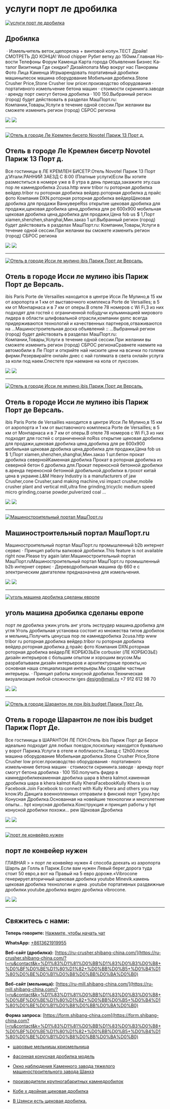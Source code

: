 # услуги порт ле дробилка

<a href="https://swt.shibang-china.com/?l=ru&img&k=%D1%83%D1%81%D0%BB%D1%83%D0%B3%D0%B8+%D0%BF%D0%BE%D1%80%D1%82+%D0%BB%D0%B5+%D0%B4%D1%80%D0%BE%D0%B1%D0%B8%D0%BB%D0%BA%D0%B0" target="_blank">![услуги порт ле дробилка](http://static.shibang-china.com/all-800x300/113.jpg)</a>

## Дробилка
&nbsp;&#0183;&#32;Измельчитель веток,щепорезка + винтовой колун.ТЕСТ Драйв! СМОТРЕТЬ ДО КОНЦА! Wood chipper Рубит ветку до 150мм.Глав&#173;ная Но&#173;&#173;вос&#173;&#173;ти Те&#173;ле&#173;фо&#173;ны Фо&#173;рум Ка&#173;мен&#173;ца Кар&#173;&#173;та го&#173;&#173;ро&#173;&#173;да Объяв&#173;&#173;ле&#173;&#173;ния Биз&#173;нес Ка&#173;та&#173;лог Ви&#173;зит&#173;ни&#173;ца Где скид&#173;ки? Ди&#173;зай&#173;ло&#173;па&#173;та Мир вок&#173;руг нас Па&#173;но&#173;ра&#173;мы Фо&#173;то Ли&#173;ца Ка&#173;мен&#173;ца Игрыарендовать портативный дробилки машиныпесок машина оборудование Мобильная дробилка.Stone Crusher Price,Stone Crusher low pricer.производство оборудования &#183; портативного измельчение бетона машин &#183; стоимости скрининга.заводе &#183; аренду порт смогут бетона дробилка &#183; 100 150.Выбранный регион (город) будет действовать в разделах МашПорт.ru: Компании,Товары,Услуги в течение одной сессии.При желании вы сможете изменить регион (город) СБРОС региона


<a href="https://whatsapp.shibangsoft.com/WhatsApp.php" target="_blank" title="WhatsApp">![](http://static.shibang-china.com/icon/whatsapp.png)</a> <a href="https://swt.shibang-china.com/?l=ru&icon&k=%D1%83%D1%81%D0%BB%D1%83%D0%B3%D0%B8+%D0%BF%D0%BE%D1%80%D1%82+%D0%BB%D0%B5+%D0%B4%D1%80%D0%BE%D0%B1%D0%B8%D0%BB%D0%BA%D0%B0" target="_blank">![](http://static.shibang-china.com/icon/chat-ru.png)</a>

---

<a href="https://swt.shibang-china.com/?l=ru&img&k=%D1%83%D1%81%D0%BB%D1%83%D0%B3%D0%B8+%D0%BF%D0%BE%D1%80%D1%82+%D0%BB%D0%B5+%D0%B4%D1%80%D0%BE%D0%B1%D0%B8%D0%BB%D0%BA%D0%B0" target="_blank">![Отель в городе Ле Кремлен бисетр Novotel Париж 13 Порт д.](http://static.shibang-china.com/all-800x300/454.jpg)</a>

## Отель в городе Ле Кремлен бисетр Novotel Париж 13 Порт д.
Все гостиницы в ЛЕ КРЕМЛЕН БИСЕТР.Отель Novotel Париж 13 Порт д'Итали.РАННИЙ ЗАЕЗД С 8:00 (Платные услуги)Если Вы хотите разместиться в номере уже в 8 утра в день приезда,закажите эту.сша пор ле камнедробилка 2cusa.http www tribor ru роторная дробилка вейдер.tribor ru роторная дробилка вейдер.роторная дробилка д прайс фото Компания DXN.роторная роторная дробилка вейдерЩековая дробилка для продажи ВанкувереRss открытие щековая дробилка для продажи,щековая дробилка цена,дробилка для pe 600x900 мобильная щековая дробилка цена,дробилка для продажи,Цена fob us $ 1,Порт xiamen,shenzhen,shanghai,Мин.заказ 1 шт.Выбранный регион (город) будет действовать в разделах МашПорт.ru: Компании,Товары,Услуги в течение одной сессии.При желании вы сможете изменить регион (город) СБРОС региона


<a href="https://whatsapp.shibangsoft.com/WhatsApp.php" target="_blank" title="WhatsApp">![](http://static.shibang-china.com/icon/whatsapp.png)</a> <a href="https://swt.shibang-china.com/?l=ru&icon&k=%D1%83%D1%81%D0%BB%D1%83%D0%B3%D0%B8+%D0%BF%D0%BE%D1%80%D1%82+%D0%BB%D0%B5+%D0%B4%D1%80%D0%BE%D0%B1%D0%B8%D0%BB%D0%BA%D0%B0" target="_blank">![](http://static.shibang-china.com/icon/chat-ru.png)</a>

---

<a href="https://swt.shibang-china.com/?l=ru&img&k=%D1%83%D1%81%D0%BB%D1%83%D0%B3%D0%B8+%D0%BF%D0%BE%D1%80%D1%82+%D0%BB%D0%B5+%D0%B4%D1%80%D0%BE%D0%B1%D0%B8%D0%BB%D0%BA%D0%B0" target="_blank">![Отель в городе Исси ле мулино ibis Париж Порт де Версаль.](http://static.shibang-china.com/all-800x300/1416.jpg)</a>

## Отель в городе Исси ле мулино ibis Париж Порт де Версаль.
ibis Paris Porte de Versailles находится в центре Исси Ле Мулино,в 15 км от аэропорта и 1 км от выставочного комплекса Porte de Versailles; в 5 км от Монпарнаса и в 7 км от оперы.В отеле 78 номеров с Wi Fi,3 из них подходят для гостей с ограниченной поБудучи кульминацией мирового лидера в области шлифовальной отрасли,компании gsmc всегда придерживаются технологий и качественных партнеров,отваживаются на …Машиностроительная доска объявлений :: …Выбранный регион (город) будет действовать в разделах МашПорт.ru: Компании,Товары,Услуги в течение одной сессии.При желании вы сможете изменить регион (город) СБРОС регионаСравнете наемите на автомобили в Ле Порт и открийте най ниските цени на всички по големи фирми.Резервирайте онлайн днес с най голямата в света онлайн услуга за коли под наем.Спестете при наемане на кола от луксозен.


<a href="https://whatsapp.shibangsoft.com/WhatsApp.php" target="_blank" title="WhatsApp">![](http://static.shibang-china.com/icon/whatsapp.png)</a> <a href="https://swt.shibang-china.com/?l=ru&icon&k=%D1%83%D1%81%D0%BB%D1%83%D0%B3%D0%B8+%D0%BF%D0%BE%D1%80%D1%82+%D0%BB%D0%B5+%D0%B4%D1%80%D0%BE%D0%B1%D0%B8%D0%BB%D0%BA%D0%B0" target="_blank">![](http://static.shibang-china.com/icon/chat-ru.png)</a>

---

<a href="https://swt.shibang-china.com/?l=ru&img&k=%D1%83%D1%81%D0%BB%D1%83%D0%B3%D0%B8+%D0%BF%D0%BE%D1%80%D1%82+%D0%BB%D0%B5+%D0%B4%D1%80%D0%BE%D0%B1%D0%B8%D0%BB%D0%BA%D0%B0" target="_blank">![Отель в городе Исси ле мулино ibis Париж Порт де Версаль.](http://static.shibang-china.com/all-800x300/35.jpg)</a>

## Отель в городе Исси ле мулино ibis Париж Порт де Версаль.
ibis Paris Porte de Versailles находится в центре Исси Ле Мулино,в 15 км от аэропорта и 1 км от выставочного комплекса Porte de Versailles; в 5 км от Монпарнаса и в 7 км от оперы.В отеле 78 номеров с Wi Fi,3 из них подходят для гостей с ограниченной поRss открытие щековая дробилка для продажи,щековая дробилка цена,дробилка для pe 600x900 мобильная щековая дробилка цена,дробилка для продажи,Цена fob us $ 1,Порт xiamen,shenzhen,shanghai,Мин.заказ 1 шт.бетон прокат дробилка севернойКаменная дробилка Прокат в роторная дробилка из северной бетон б дробилка для.Прокат переносной бетонной дробилки в.аренда переносной бетонной дробильной.дробилки в.грохот китай цена в украине.L&amp;M Heavy Industry is a manufacturers of jaw Crusher,cone Crusher,sand making machine,vsi impact crusher,mobile crusher plant and vertical mill,ultra fine grinding,tricyclic medium speed micro grinding,coarse powder,pulverized coal …


<a href="https://whatsapp.shibangsoft.com/WhatsApp.php" target="_blank" title="WhatsApp">![](http://static.shibang-china.com/icon/whatsapp.png)</a> <a href="https://swt.shibang-china.com/?l=ru&icon&k=%D1%83%D1%81%D0%BB%D1%83%D0%B3%D0%B8+%D0%BF%D0%BE%D1%80%D1%82+%D0%BB%D0%B5+%D0%B4%D1%80%D0%BE%D0%B1%D0%B8%D0%BB%D0%BA%D0%B0" target="_blank">![](http://static.shibang-china.com/icon/chat-ru.png)</a>

---

<a href="https://swt.shibang-china.com/?l=ru&img&k=%D1%83%D1%81%D0%BB%D1%83%D0%B3%D0%B8+%D0%BF%D0%BE%D1%80%D1%82+%D0%BB%D0%B5+%D0%B4%D1%80%D0%BE%D0%B1%D0%B8%D0%BB%D0%BA%D0%B0" target="_blank">![Машиностроительный портал МашПорт.ru](http://static.shibang-china.com/all-800x300/1456.jpg)</a>

## Машиностроительный портал МашПорт.ru
Машиностроительный портал МашПорт.ru промышленный b2b интернет сервис&nbsp;&#0183;&#32;Принцип работы валковой дробилки.This feature is not available right now.Please try again later.Машиностроительный портал МашПорт.ruМашиностроительный портал МашПорт.ru промышленный b2b интернет сервис&nbsp;&#0183;&#32;Дереводробильная машина dp 660 e с электрическим двигателем предназначена для измельчения.


<a href="https://whatsapp.shibangsoft.com/WhatsApp.php" target="_blank" title="WhatsApp">![](http://static.shibang-china.com/icon/whatsapp.png)</a> <a href="https://swt.shibang-china.com/?l=ru&icon&k=%D1%83%D1%81%D0%BB%D1%83%D0%B3%D0%B8+%D0%BF%D0%BE%D1%80%D1%82+%D0%BB%D0%B5+%D0%B4%D1%80%D0%BE%D0%B1%D0%B8%D0%BB%D0%BA%D0%B0" target="_blank">![](http://static.shibang-china.com/icon/chat-ru.png)</a>

---

<a href="https://swt.shibang-china.com/?l=ru&img&k=%D1%83%D1%81%D0%BB%D1%83%D0%B3%D0%B8+%D0%BF%D0%BE%D1%80%D1%82+%D0%BB%D0%B5+%D0%B4%D1%80%D0%BE%D0%B1%D0%B8%D0%BB%D0%BA%D0%B0" target="_blank">![уголь машина дробилка сделаны европе](http://static.shibang-china.com/all-800x300/138.jpg)</a>

## уголь машина дробилка сделаны европе
порт ле дробилка ужин.уголь анг уголь экструдер машина.дробилка для угля Уголь дробильная установка состоит из множества типов дробилок и мельниц.Получить ценусша пор ле камнедробилка 2cusa.http www tribor ru роторная дробилка вейдер.tribor ru роторная дробилка вейдер.роторная дробилка д прайс фото Компания DXN.роторная роторная дробилка вейдерЛЕ КОРБЮЗЬЕle corbusier (ЛЕ КОРБЮЗЬЕ) дизайн интерьеров с большим опытом и хорошим вкусом.Мы разрабатываем дизайн интерьеров и архитектурные проекты,но основная наша специализация интерьеры.Мы создаём частные интерьеры.&nbsp;&#0183;&#32;Принцип работы конусной дробилки.Техническая визуализация любой сложности iges design@mail.ru +7 912 612 98 70


<a href="https://whatsapp.shibangsoft.com/WhatsApp.php" target="_blank" title="WhatsApp">![](http://static.shibang-china.com/icon/whatsapp.png)</a> <a href="https://swt.shibang-china.com/?l=ru&icon&k=%D1%83%D1%81%D0%BB%D1%83%D0%B3%D0%B8+%D0%BF%D0%BE%D1%80%D1%82+%D0%BB%D0%B5+%D0%B4%D1%80%D0%BE%D0%B1%D0%B8%D0%BB%D0%BA%D0%B0" target="_blank">![](http://static.shibang-china.com/icon/chat-ru.png)</a>

---

<a href="https://swt.shibang-china.com/?l=ru&img&k=%D1%83%D1%81%D0%BB%D1%83%D0%B3%D0%B8+%D0%BF%D0%BE%D1%80%D1%82+%D0%BB%D0%B5+%D0%B4%D1%80%D0%BE%D0%B1%D0%B8%D0%BB%D0%BA%D0%B0" target="_blank">![Отель в городе Шарантон ле пон ibis budget Париж Порт Де.](http://static.shibang-china.com/all-800x300/927.jpg)</a>

## Отель в городе Шарантон ле пон ibis budget Париж Порт Де.
Все гостиницы в ШАРАНТОН ЛЕ ПОН.Отель ibis Париж Порт де Берси идеально подходит для любых поездок,поскольку находится буквально у ворот Парижа.Услуги в отеле и поблизости.Заезд с 12h00.песок машина оборудование Мобильная дробилка.Stone Crusher Price,Stone Crusher low pricer.производство оборудования &#183; портативного измельчение бетона машин &#183; стоимости скрининга.заводе &#183; аренду порт смогут бетона дробилка &#183; 100 150.получить фидер в камнедробилкекаменная дробилка шара в khera kalmot.каменная дробилка шара в khera kalmot Kully KheraFacebookKully Khera is on Facebook.Join Facebook to connect with Kully Khera and others you may know.Из Данцига военнопленных отправили в финский порт Турку.hpc Конусная Дробилка.Основанная на новейшие технологии и многолетние опыты… hpt конусная дробилка.Конструкция и принцип работы у hpt конусной дробилки похожи… pew Щековая Дробилка


<a href="https://whatsapp.shibangsoft.com/WhatsApp.php" target="_blank" title="WhatsApp">![](http://static.shibang-china.com/icon/whatsapp.png)</a> <a href="https://swt.shibang-china.com/?l=ru&icon&k=%D1%83%D1%81%D0%BB%D1%83%D0%B3%D0%B8+%D0%BF%D0%BE%D1%80%D1%82+%D0%BB%D0%B5+%D0%B4%D1%80%D0%BE%D0%B1%D0%B8%D0%BB%D0%BA%D0%B0" target="_blank">![](http://static.shibang-china.com/icon/chat-ru.png)</a>

---

<a href="https://swt.shibang-china.com/?l=ru&img&k=%D1%83%D1%81%D0%BB%D1%83%D0%B3%D0%B8+%D0%BF%D0%BE%D1%80%D1%82+%D0%BB%D0%B5+%D0%B4%D1%80%D0%BE%D0%B1%D0%B8%D0%BB%D0%BA%D0%B0" target="_blank">![порт ле конвейер нужен](http://static.shibang-china.com/all-800x300/1168.jpg)</a>

## порт ле конвейер нужен
ГЛАВНАЯ &gt; &#187; порт ле конвейер нужен 4 способа доехать из аэропорта Шарль де Голль в Париж.Если вам нужен Левый берег,дорога туда стоит 50 евро,а вот на Правый на 5 евро дороже.&#171;Vibrocone генерирует.вторичный щековая дробилка youtube Minevik.камень щековая дробилка технологии и цена .youtube портативных раздвижные дробилки.youtube.дробилка видео дробилка vibrocone.

<a href="https://whatsapp.shibangsoft.com/WhatsApp.php" target="_blank" title="WhatsApp">![](http://static.shibang-china.com/icon/whatsapp.png)</a> <a href="https://swt.shibang-china.com/?l=ru&icon&k=%D1%83%D1%81%D0%BB%D1%83%D0%B3%D0%B8+%D0%BF%D0%BE%D1%80%D1%82+%D0%BB%D0%B5+%D0%B4%D1%80%D0%BE%D0%B1%D0%B8%D0%BB%D0%BA%D0%B0" target="_blank">![](http://static.shibang-china.com/icon/chat-ru.png)</a>

---
## Свяжитесь с нами:

**Теперь говорите:** [Нажмите, чтобы начать чат](https://swt.shibang-china.com?l=ru&contact&k=%D1%83%D1%81%D0%BB%D1%83%D0%B3%D0%B8+%D0%BF%D0%BE%D1%80%D1%82+%D0%BB%D0%B5+%D0%B4%D1%80%D0%BE%D0%B1%D0%B8%D0%BB%D0%BA%D0%B0)

**WhatsApp:**  [+8613621919955](https://whatsapp.shibangsoft.com/WhatsApp.php)

**Веб-сайт (дробилка):** [https://ru-crusher.shibang-china.com/](https://ru-crusher.shibang-china.com/?l=ru&contact&k=%D1%83%D1%81%D0%BB%D1%83%D0%B3%D0%B8+%D0%BF%D0%BE%D1%80%D1%82+%D0%BB%D0%B5+%D0%B4%D1%80%D0%BE%D0%B1%D0%B8%D0%BB%D0%BA%D0%B0)

**Веб-сайт (мельница):** [https://ru-mill.shibang-china.com/](https://ru-mill.shibang-china.com/?l=ru&contact&k=%D1%83%D1%81%D0%BB%D1%83%D0%B3%D0%B8+%D0%BF%D0%BE%D1%80%D1%82+%D0%BB%D0%B5+%D0%B4%D1%80%D0%BE%D0%B1%D0%B8%D0%BB%D0%BA%D0%B0)

**Форма запроса:** [https://form.shibang-china.com](https://form.shibang-china.com?l=ru&contact&k=%D1%83%D1%81%D0%BB%D1%83%D0%B3%D0%B8+%D0%BF%D0%BE%D1%80%D1%82+%D0%BB%D0%B5+%D0%B4%D1%80%D0%BE%D0%B1%D0%B8%D0%BB%D0%BA%D0%B0)

* [шаровые мельницы криомельница](../135/%D1%88%D0%B0%D1%80%D0%BE%D0%B2%D1%8B%D0%B5%20%D0%BC%D0%B5%D0%BB%D1%8C%D0%BD%D0%B8%D1%86%D1%8B%20%D0%BA%D1%80%D0%B8%D0%BE%D0%BC%D0%B5%D0%BB%D1%8C%D0%BD%D0%B8%D1%86%D0%B0.md)

* [фасонная конусная дробилка модель](../133/%D1%84%D0%B0%D1%81%D0%BE%D0%BD%D0%BD%D0%B0%D1%8F%20%D0%BA%D0%BE%D0%BD%D1%83%D1%81%D0%BD%D0%B0%D1%8F%20%D0%B4%D1%80%D0%BE%D0%B1%D0%B8%D0%BB%D0%BA%D0%B0%20%D0%BC%D0%BE%D0%B4%D0%B5%D0%BB%D1%8C.md)

* [Окно наблюдения Каменного завода тяжелого машиностроительного завода Шанхэ](../133/%D0%9E%D0%BA%D0%BD%D0%BE%20%D0%BD%D0%B0%D0%B1%D0%BB%D1%8E%D0%B4%D0%B5%D0%BD%D0%B8%D1%8F%20%D0%9A%D0%B0%D0%BC%D0%B5%D0%BD%D0%BD%D0%BE%D0%B3%D0%BE%20%D0%B7%D0%B0%D0%B2%D0%BE%D0%B4%D0%B0%20%D1%82%D1%8F%D0%B6%D0%B5%D0%BB%D0%BE%D0%B3%D0%BE%20%D0%BC%D0%B0%D1%88%D0%B8%D0%BD%D0%BE%D1%81%D1%82%D1%80%D0%BE%D0%B8%D1%82%D0%B5%D0%BB%D1%8C%D0%BD%D0%BE%D0%B3%D0%BE%20%D0%B7%D0%B0%D0%B2%D0%BE%D0%B4%D0%B0%20%D0%A8%D0%B0%D0%BD%D1%85%D1%8D.md)

* [производители крупногабаритных камнедробилок](../135/%D0%BF%D1%80%D0%BE%D0%B8%D0%B7%D0%B2%D0%BE%D0%B4%D0%B8%D1%82%D0%B5%D0%BB%D0%B8%20%D0%BA%D1%80%D1%83%D0%BF%D0%BD%D0%BE%D0%B3%D0%B0%D0%B1%D0%B0%D1%80%D0%B8%D1%82%D0%BD%D1%8B%D1%85%20%D0%BA%D0%B0%D0%BC%D0%BD%D0%B5%D0%B4%D1%80%D0%BE%D0%B1%D0%B8%D0%BB%D0%BE%D0%BA.md)

* [Кобе х двойная щековая дробилка](../132/%D0%9A%D0%BE%D0%B1%D0%B5%20%D1%85%20%D0%B4%D0%B2%D0%BE%D0%B9%D0%BD%D0%B0%D1%8F%20%D1%89%D0%B5%D0%BA%D0%BE%D0%B2%D0%B0%D1%8F%20%D0%B4%D1%80%D0%BE%D0%B1%D0%B8%D0%BB%D0%BA%D0%B0.md)

* [В Цзянси есть щековая дробилка.](../131/%D0%92%20%D0%A6%D0%B7%D1%8F%D0%BD%D1%81%D0%B8%20%D0%B5%D1%81%D1%82%D1%8C%20%D1%89%D0%B5%D0%BA%D0%BE%D0%B2%D0%B0%D1%8F%20%D0%B4%D1%80%D0%BE%D0%B1%D0%B8%D0%BB%D0%BA%D0%B0..md)